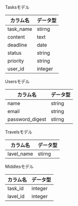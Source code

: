 Tasksモデル

|カラム名|データ型|
---|---
|task_name|stirng|
|content|text|
|deadline|date|
|status|string|
|priority|string|
|user_id|integer|

Usersモデル

|カラム名|データ型|
---|---
|name|string|
|email|string|
|password_digest|stirng|

Travelsモデル

|カラム名|データ型|
---|---
|lavel_name|stirng|

Middlesモデル

|カラム名|データ型|
---|---
|task_id|integer|
|lavel_id|integer|

